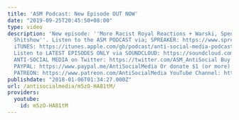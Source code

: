 ```yaml
---
title: 'ASM Podcast: New Episode OUT NOW'
date: "2019-09-25T20:45:50+08:00"
type: video
description: 'New episode: ''More Racist Royal Reactions + Warski, Spencer and Sargon''s
  Shitshow''. Listen to the ASM PODCAST via; SPREAKER: https://www.spreaker.com/user/antisocialmedia
  iTUNES: https://itunes.apple.com/gb/podcast/anti-social-media-podcast/id1076431995?mt=2
  Listen to LATEST EPISODES ONLY via SOUNDCLOUD: https://soundcloud.com/antisocial_media
  ANTI-SOCIAL MEDIA on Twitter: https://twitter.com/ASM_AntiSocial Buy me a beer via
  PAYPAL: https://www.paypal.me/AntiSocialMedia Or donate $1 (or more) a month via
  PATREON: https://www.patreon.com/AntiSocialMedia YouTube Channel: https://www.youtube.com/c/AntiSocialMedia'
publishdate: "2018-01-06T01:34:27.000Z"
url: /antisocialmedia/m5zO-HA81tM/
providers:
  youtube:
    id: m5zO-HA81tM
---
```

